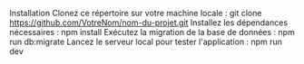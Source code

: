Installation
Clonez ce répertoire sur votre machine locale : git clone https://github.com/VotreNom/nom-du-projet.git
Installez les dépendances nécessaires : npm install
Exécutez la migration de la base de données : npm run db:migrate
Lancez le serveur local pour tester l'application : npm run dev
